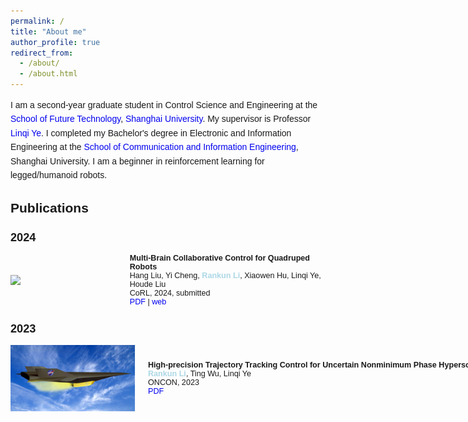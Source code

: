 ```yaml
---
permalink: /
title: "About me"
author_profile: true
redirect_from: 
  - /about/
  - /about.html
---
```

<div style="display: flex; align-items: center; flex-direction: column; height: 100%; font-family: Helvetica, Arial, sans-serif;">
  <p style="line-height: 1.6; margin: 0; font-size: 1em;">I am a second-year graduate student in Control Science and Engineering at the <a href="https://ai.shu.edu.cn/" style="color: #0000EE; text-decoration: none;">School of Future Technology</a>, <a href="https://www.shu.edu.cn/" style="color: #0000EE; text-decoration: none;">Shanghai University</a>. My supervisor is Professor <a href="https://linqi-ye.github.io/" style="color: #0000EE; text-decoration: none;">Linqi Ye</a>. I completed my Bachelor's degree in Electronic and Information Engineering at the <a href="https://scie.shu.edu.cn/" style="color: #0000EE; text-decoration: none;">School of Communication and Information Engineering</a>, Shanghai University. I am a beginner in reinforcement learning for legged/humanoid robots.</p>
</div>

<h1 style="font-family: Helvetica, Arial, sans-serif; font-size: 1.5em;">Publications</h1>

<h2 style="font-family: Helvetica, Arial, sans-serif; font-size: 1.3em;">2024</h2>
<div style="display: flex; align-items: center;">
    <img src="../images/2024corl.png" width="200" style="float: left; margin-right: 20px;">
    <div style="font-size: 0.9em; display: block; font-family: Helvetica, Arial, sans-serif;">
      <strong style="font-size: 1em;">Multi-Brain Collaborative Control for Quadruped Robots</strong>
      <br>Hang Liu, Yi Cheng, <strong style="color: #add8e6;">Rankun Li</strong>, Xiaowen Hu, Linqi Ye, Houde Liu
      <br>CoRL, 2024, submitted
      <br><a href="/files/CoRL24.pdf" target="_blank" style="color: #0000EE; text-decoration: none;">PDF</a> | <a href="https://quad-mbc.github.io/" target="_blank" style="color: #0000EE; text-decoration: none;">web</a>
    </div>
</div>

<h2 style="font-family: Helvetica, Arial, sans-serif; font-size: 1.3em;">2023</h2>
<div style="display: flex; align-items: center;">
    <img src="../images/oncon.png" width="200" style="float: left; margin-right: 20px;">
    <div style="font-size: 0.9em; display: block; font-family: Helvetica, Arial, sans-serif;">
      <strong style="white-space: nowrap; font-size: 1em;">High-precision Trajectory Tracking Control for Uncertain Nonminimum Phase Hypersonic Vehicles</strong>
      <br><strong style="color: #add8e6;">Rankun Li</strong>, Ting Wu, Linqi Ye
      <br>ONCON, 2023
      <br><a href="/files/ONCON.pdf" target="_blank" style="color: #0000EE; text-decoration: none;">PDF</a> 
    </div>
</div>
